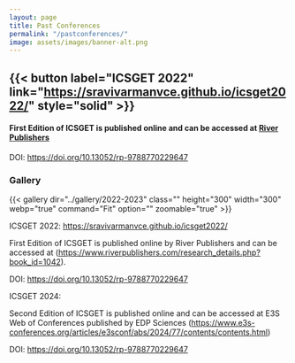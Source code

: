```yaml
---
layout: page
title: Past Conferences
permalink: "/pastconferences/"
image: assets/images/banner-alt.png
---
```



## {{< button label="ICSGET 2022" link="https://sravivarmanvce.github.io/icsget2022/" style="solid" >}}

#### First Edition of ICSGET is published online and can be accessed at [River Publishers](https://www.riverpublishers.com/research_details.php?book_id=1042) 

DOI: https://doi.org/10.13052/rp-9788770229647

### Gallery

{{< gallery dir="../gallery/2022-2023" class="" height="300" width="300" webp="true" command="Fit" option="" zoomable="true" >}}


ICSGET 2022: https://sravivarmanvce.github.io/icsget2022/  

First Edition of ICSGET is published online by River Publishers and can be accessed at (https://www.riverpublishers.com/research_details.php?book_id=1042).  

DOI: https://doi.org/10.13052/rp-9788770229647  

ICSGET 2024: 

Second Edition of ICSGET is published online and can be accessed at E3S Web of Conferences published by EDP Sciences (https://www.e3s-conferences.org/articles/e3sconf/abs/2024/77/contents/contents.html)  

DOI: https://doi.org/10.13052/rp-9788770229647  
